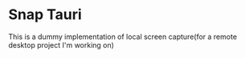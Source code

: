 # Snap Tauri

This is a dummy implementation of local screen capture(for a remote desktop project I'm working on)
